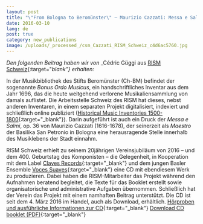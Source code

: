 ```yaml
---
layout: post
title: "\"From Bologna to Beromünster\" – Maurizio Cazzati: Messa e Salmi, op. 36"
date: 2016-03-10
lang: de
post: true
category: new_publications
image: /uploads/_processed_/csm_Cazzati_RISM_Schweiz_c4d6ac5760.jpg
---
```



_Den folgenden Beitrag haben wir von_ _Cédric Güggi aus [RISM Schweiz](http://rism-ch.org/){:target="_blank"} erhalten:_

In der Musikbibliothek des Stifts Beromünster (Ch-BM) befindet der sogenannte _Bonus Ordo Musicus_, ein handschriftliches Inventar aus dem Jahr 1696, das die heute weitgehend verlorene Musikaliensammlung von damals auflistet. Die Arbeitsstelle Schweiz des RISM hat dieses, nebst anderen Inventaren, in einem separaten Projekt digitalisiert, indexiert und schließlich online publiziert ([Historical Music Inventories 1500-1800](http://inventories.rism-ch.org/){:target="_blank"}). Darin aufgeführt ist auch ein Druck der _Messa e Salmi_, op. 36 von Maurizio Cazzati (1616-1678), der seinerzeit als _Maestro_ der Basilika San Petronio in Bologna eine herausragende Stelle innerhalb des Musiklebens der Stadt einnahm.

RISM Schweiz erhielt zu seinem 20jährigen Vereinsjubiläum von 2016 – und dem 400. Geburtstag des Komponisten – die Gelegenheit, in Kooperation mit dem Label [Claves Records](http://www.claves.ch/){:target="_blank"} und dem jungen Basler Ensemble [Voces Suaves](http://www.voces-suaves.ch/){:target="_blank"} eine CD mit ebendiesem Werk zu produzieren. Dabei haben die RISM-Mitarbeiter das Projekt während den Aufnahmen beratend begleitet, die Texte für das Booklet erstellt sowie organisatorische und administrative Aufgaben übernommen. Schließlich hat der Verein das Projekt mit einem namhaften Beitrag unterstützt. Die CD ist seit dem 4. März 2016 im Handel, auch als Download, erhältlich.
[
Hörproben und ausführliche Informationen zur CD](http://www.claves.ch/collections/new-releases/products/from-bologna-to-beromunster-maurizio-cazzati-mass-psalms-op-36){:target="_blank"}
[
Download CD booklet (PDF)](http://docs.rism-ch.org/press/CD_1605_booklet.pdf){:target="_blank"}



<script type="text/javascript">var switchTo5x=true;</script><script type="text/javascript" src="http://w.sharethis.com/button/buttons.js"></script><script type="text/javascript">stLight.options({publisher: "9b601438-1ce1-49d8-bfd7-9cff5df54c17", doNotHash: false, doNotCopy: false, hashAddressBar: false});</script>